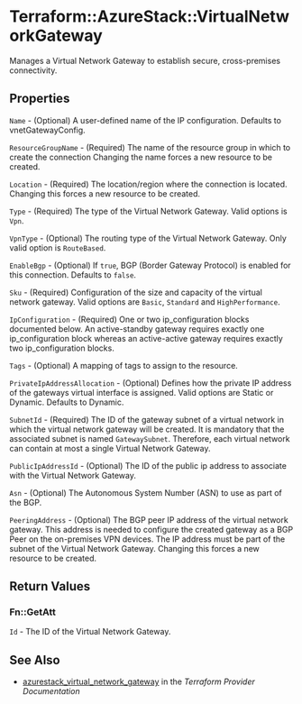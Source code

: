 # Terraform::AzureStack::VirtualNetworkGateway

Manages a Virtual Network Gateway to establish secure, cross-premises connectivity.

## Properties

`Name` - (Optional) A user-defined name of the IP configuration. Defaults to vnetGatewayConfig.

`ResourceGroupName` - (Required) The name of the resource group in which to create the connection Changing the name forces a new resource to be created.

`Location` - (Required) The location/region where the connection is located. Changing this forces a new resource to be created.

`Type` - (Required) The type of the Virtual Network Gateway. Valid options is `Vpn`.

`VpnType` - (Optional) The routing type of the Virtual Network Gateway. Only valid option is `RouteBased`.

`EnableBgp` - (Optional) If `true`, BGP (Border Gateway Protocol) is enabled for this connection. Defaults to `false`.

`Sku` - (Required) Configuration of the size and capacity of the virtual network gateway. Valid options are `Basic`, `Standard` and `HighPerformance`.

`IpConfiguration` - (Required) One or two ip_configuration blocks documented below. An active-standby gateway requires exactly one ip_configuration block whereas an active-active gateway requires exactly two ip_configuration blocks.

`Tags` - (Optional) A mapping of tags to assign to the resource.

`PrivateIpAddressAllocation` - (Optional) Defines how the private IP address of the gateways virtual interface is assigned. Valid options are Static or Dynamic. Defaults to Dynamic.

`SubnetId` - (Required) The ID of the gateway subnet of a virtual network in which the virtual network gateway will be created. It is mandatory that the associated subnet is named `GatewaySubnet`. Therefore, each virtual network can contain at most a single Virtual Network Gateway.

`PublicIpAddressId` - (Optional) The ID of the public ip address to associate with the Virtual Network Gateway.

`Asn` - (Optional) The Autonomous System Number (ASN) to use as part of the BGP.

`PeeringAddress` - (Optional) The BGP peer IP address of the virtual network gateway. This address is needed to configure the created gateway as a BGP Peer on the on-premises VPN devices. The IP address must be part of the subnet of the Virtual Network Gateway. Changing this forces a new resource to be created.


## Return Values

### Fn::GetAtt

`Id` - The ID of the Virtual Network Gateway.

## See Also

* [azurestack_virtual_network_gateway](https://www.terraform.io/docs/providers/azurestack/r/virtual_network_gateway.html) in the _Terraform Provider Documentation_